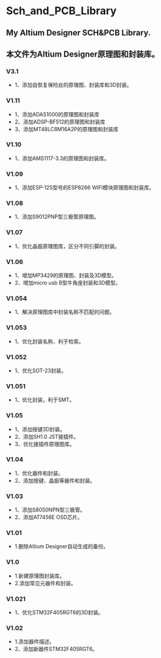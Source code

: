 # Sch_and_PCB_Library
## My Altium Designer SCH&PCB Library. 
## 本文件为Altium Designer原理图和封装库。
### V3.1
  - 1、添加自恢复保险丝的原理图、封装库和3D封装。
### V1.11
  - 1、添加ADAS1000的原理图和封装库
  - 2、添加ADSP-BF512的原理图和封装库
  - 3、添加MT48LC8M16A2P的原理图和封装库
### V1.10
  - 1、添加AMS1117-3.3的原理图和封装库。
### V1.09
  - 1、添加ESP-12S型号的ESP8266 WIFI模块原理图和封装库。 
### V1.08
  - 1、添加S9012PNP型三极管原理图。
### V1.07
  - 1、优化晶振原理图库，区分不同引脚的封装。
### V1.06
  - 1、增加MP3429的原理图、封装及3D模型。
  - 2、增加micro usb B型牛角座封装和3D模型。
### V1.054
  - 1、解决原理图库中封装名称不匹配的问题。
### V1.053
  - 1、优化封装名称、利于检索。
### V1.052
  - 1、优化SOT-23封装。
### V1.051
  - 1、优化封装，利于SMT。
### V1.05
  - 1、添加按键3D封装。
  - 2、添加SH1.0 JST接插件。
  - 3、优化接插件原理图库。
### V1.04
  - 1、优化器件和封装。
  - 2、添加按键、晶振等器件和封装。
### V1.03
  - 1、添加S8050NPN型三极管。
  - 2、添加AT7456E OSD芯片。
### V1.01
  - 1.删除Altium Designer自动生成的备份。
### V1.0
  - 1.新建原理图封装库。
  - 2.添加常见元器件和封装。
### V1.021
  - 1、优化STM32F405RGT6的3D封装。
### V1.02
  - 1.添加器件描述。
  - 2、添加新器件STM32F405RGT6。
